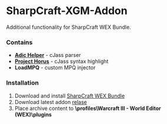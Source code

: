 # SharpCraft-XGM-Addon

Additional functionality for SharpCraft WEX Bundle.

### Contains
- [**Adic Helper**](https://cjass.xgm.guru/) - cJass parser
- [**Project Horus**](https://cjass.xgm.guru/) - cJass syntax highlight
- **LoadMPQ** - custom MPQ injector

### Installation
1. Download and install [SharpCraft WEX Bundle](https://www.hiveworkshop.com/threads/sharpcraft-world-editor-extended-bundle.292127/)
2. Download latest addon [relase](https://github.com/HanabishiRecca/SharpCraft-XGM-Addon/releases)
3. Place archive content to **\profiles\Warcraft III - World Editor (WEX)\plugins**
